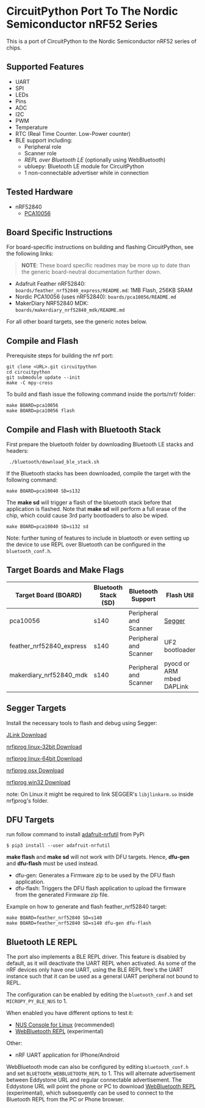 # CircuitPython Port To The Nordic Semiconductor nRF52 Series

This is a port of CircuitPython to the Nordic Semiconductor nRF52 series of chips.

## Supported Features

* UART
* SPI
* LEDs
* Pins
* ADC
* I2C
* PWM
* Temperature
* RTC (Real Time Counter. Low-Power counter)
* BLE support including:
  * Peripheral role
  * Scanner role
  * _REPL over Bluetooth LE_ (optionally using WebBluetooth)
  * ubluepy: Bluetooth LE module for CircuitPython
  * 1 non-connectable advertiser while in connection

## Tested Hardware

* nRF52840
  * [PCA10056](http://www.nordicsemi.com/eng/Products/nRF52840-Preview-DK)

## Board Specific Instructions

For board-specific instructions on building and flashing CircuitPython, see
the following links:

> **NOTE**: These board specific readmes may be more up to date than the
  generic board-neutral documentation further down.

* Adafruit Feather nRF52840: `boards/feather_nrf52840_express/README.md`: 1MB Flash, 256KB SRAM
* Nordic PCA10056 (uses nRF52840): `boards/pca10056/README.md`
* MakerDiary NRF52840 MDK: `boards/makerdiary_nrf52840_mdk/README.md`

For all other board targets, see the generic notes below.

## Compile and Flash

Prerequisite steps for building the nrf port:

    git clone <URL>.git circuitpython
    cd circuitpython
    git submodule update --init
    make -C mpy-cross

To build and flash issue the following command inside the ports/nrf/ folder:

	make BOARD=pca10056
	make BOARD=pca10056 flash

## Compile and Flash with Bluetooth Stack

First prepare the bluetooth folder by downloading Bluetooth LE stacks and headers:

     ./bluetooth/download_ble_stack.sh

If the Bluetooth stacks has been downloaded, compile the target with the following command:

    make BOARD=pca10040 SD=s132

The **make sd** will trigger a flash of the bluetooth stack before that application is flashed. Note that **make sd** will perform a full erase of the chip, which could cause 3rd party bootloaders to also be wiped.

    make BOARD=pca10040 SD=s132 sd

Note: further tuning of features to include in bluetooth or even setting up the device to use REPL over Bluetooth can be configured in the `bluetooth_conf.h`.

## Target Boards and Make Flags

Target Board (BOARD)     | Bluetooth Stack (SD)    | Bluetooth Support      | Flash Util
-------------------------|-------------------------|------------------------|-------------------------------
pca10056                 | s140                    | Peripheral and Scanner | [Segger](#segger-targets)
feather_nrf52840_express | s140                    | Peripheral and Scanner | UF2 bootloader
makerdiary_nrf52840_mdk  | s140                    | Peripheral and Scanner | pyocd or ARM mbed DAPLink

## Segger Targets

Install the necessary tools to flash and debug using Segger:

[JLink Download](https://www.segger.com/downloads/jlink#)

[nrfjprog linux-32bit Download](https://www.nordicsemi.com/eng/nordic/download_resource/52615/16/95882111/97746)

[nrfjprog linux-64bit Download](https://www.nordicsemi.com/eng/nordic/download_resource/51386/21/77886419/94917)

[nrfjprog osx Download](https://www.nordicsemi.com/eng/nordic/download_resource/53402/12/97293750/99977)

[nrfjprog win32 Download](https://www.nordicsemi.com/eng/nordic/download_resource/33444/40/22191727/53210)

note: On Linux it might be required to link SEGGER's `libjlinkarm.so` inside nrfjprog's folder.

## DFU Targets

run follow command to install [adafruit-nrfutil](https://github.com/adafruit/Adafruit_nRF52_nrfutil) from PyPi

    $ pip3 install --user adafruit-nrfutil

**make flash** and **make sd** will not work with DFU targets. Hence, **dfu-gen** and **dfu-flash** must be used instead.
* dfu-gen: Generates a Firmware zip to be used by the DFU flash application.
* dfu-flash: Triggers the DFU flash application to upload the firmware from the generated Firmware zip file.

Example on how to generate and flash feather_nrf52840 target:

    make BOARD=feather_nrf52840 SD=s140
    make BOARD=feather_nrf52840 SD=s140 dfu-gen dfu-flash

## Bluetooth LE REPL

The port also implements a BLE REPL driver. This feature is disabled by default, as it will deactivate the UART REPL when activated. As some of the nRF devices only have one UART, using the BLE REPL free's the UART instance such that it can be used as a general UART peripheral not bound to REPL.

The configuration can be enabled by editing the `bluetooth_conf.h` and set `MICROPY_PY_BLE_NUS` to 1.

When enabled you have different options to test it:
* [NUS Console for Linux](https://github.com/tralamazza/nus_console) (recommended)
* [WebBluetooth REPL](https://glennrub.github.io/webbluetooth/micropython/repl/) (experimental)

Other:
* nRF UART application for IPhone/Android

WebBluetooth mode can also be configured by editing `bluetooth_conf.h` and set `BLUETOOTH_WEBBLUETOOTH_REPL` to 1. This will alternate advertisement between Eddystone URL and regular connectable advertisement. The Eddystone URL will point the phone or PC to download [WebBluetooth REPL](https://glennrub.github.io/webbluetooth/micropython/repl/) (experimental), which subsequently can be used to connect to the Bluetooth REPL from the PC or Phone browser.
